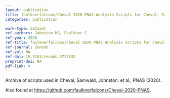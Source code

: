 ```yaml
---
layout: publication
title: faulknerfalcons/Cheval 2020 PNAS Analysis Scripts for Cheval, Samwald, Johnston, et al., 2020, PNAS
categories: publication

work-type: dataset
ref-authors: Johnston MG, Faulkner C
ref-year: 2020
ref-title: faulknerfalcons/Cheval 2020 PNAS Analysis Scripts for Cheval, Samwald, Johnston, et al., 2020, PNAS
ref-journal: Zenodo
ref-vol: NA
ref-doi: 10.5281/zenodo.3727532
preprint-doi: NA
pdf-link: #
---
```

Archive of scripts used in Cheval, Samwald, Johnston, et al., PNAS (2020).

Also found at https://github.com/faulknerfalcons/Cheval-2020-PNAS.
